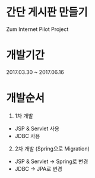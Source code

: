 # 간단 게시판 만들기
Zum Internet Pilot Project

# 개발기간
2017.03.30 ~ 2017.06.16

# 개발순서
1. 1차 개발
- JSP & Servlet 사용
- JDBC 사용
2. 2차 개발 (Spring으로 Migration)
- JSP & Servlet -> Spring로 변경
- JDBC -> JPA로 변경

